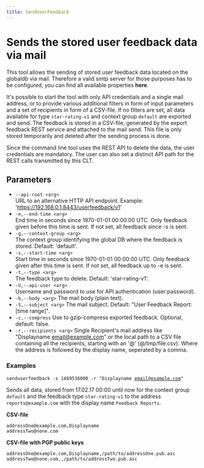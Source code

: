 ```yaml
---
title: SendUserFeedback
---
```


# Sends the stored user feedback data via mail
This tool allows the sending of stored user feedback data located on the globaldb via mail. Therefore a valid smtp server for those purposes has to be configured, you can find all available properties **here**.

It's possible to start the tool with only API credentials and a single mail address, or to provide various additional filters in form of input parameters and a set of recipients in form of a CSV-file. If no filters are set, all data available for type ``star-rating-v1`` and context group ``default`` are exported and send. The feedback is stored in a CSV-file, generated by the export feedback REST service and attached to the mail send. This file is only stored temporarily and deleted after the sending process is done.

Since the command line tool uses the REST API to delete the data, the user credentials are mandatory. The user can also set a distinct API path for the REST calls transmitted by this CLT.

## Parameters

- ``--api-root <arg>``      
URL to an alternative HTTP API endpoint. Example:
'https://192.168.0.1:8443/userfeedback/v1'
- ``-e,--end-time <arg> ``       
End time in seconds since 1970-01-01 00:00:00 UTC. Only feedback given before this time is sent. If not set, all feedback since -s is sent.
- ``-g,--context-group <arg>``   
The context group identifying the global DB where the feedback is stored. Default: 'default'.
- ``-s,--start-time <arg>``      
Start time in seconds since 1970-01-01 00:00:00 UTC. Only feedback given after this time is sent. If not set, all feedback up to -e is sent.
- ``-t,--type <arg>``            
The feedback type to delete. Default: 'star-rating-v1'.
- ``-U,--api-user <arg>``        
Username and password to use for API authentication (user:password).
- ``-b,--body <arg>``
The mail body (plain text).
- ``-S,--subject <arg>``
The mail subject. Default: "User Feedback Report: [time range]".
- ``-c,--compress``
Use to gzip-compress exported feedback. Optional, default: false.
- ``-r,--recipients <arg>``
Single Recipient's mail address like "Displayname <email@example.com>" or the local path to a CSV file containing all the recipients, starting with an '@' (@/tmp/file.csv). Where the address is followed by the display name, seperated by a comma.

### Examples

<code>senduserfeedback -s 1489536000 -r "Displayname <email@example.com>"</code>

Sends all data, stored from 17.02.17 00:00 until now for the context group ``default`` and the feedback type ``star-rating-v1`` to the address ``reports@example.com`` with the display name ``Feedback Reports``.

**CSV-file**

```
addressOne@example.com,Displayname
addressTwo@none.com

```

**CSV-file with PGP public keys**

```
addressOne@example.com,Displayname,/path/to/addressOne.pub.asc
addressTwo@none.com,,/path/to/addressTwo.pub.asc

```
